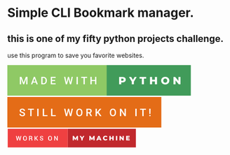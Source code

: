 # Simple CLI Bookmark manager.
## this is one of my fifty python projects challenge.

use this program to save you favorite websites.

![made-with-python](./src/made-with-python.svg)
![still-work-on-it](./src/still-work-on-it.svg)
![works-on-my-machine](./src/works-on-my-machine.svg)
